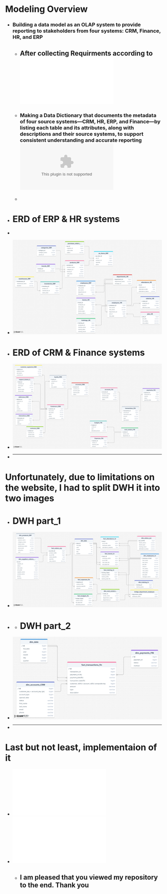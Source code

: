 # <div>**Modeling Overview**</div>
- ### **Building a data model as an OLAP system to provide reporting to stakeholders from four systems: CRM, Finance, HR, and ERP**
  - ## **After collecting Requirments according to** ![Open !!](req/req_sic.pdf)
  - ### **Making a Data Dictionary that documents the metadata of four source systems—CRM, HR, ERP, and Finance—by listing each table and its attributes, along with descriptions and their source systems, to support consistent understanding and accurate reporting** ![Download it !!](flatten_columns/SIC_ERD_systems.xlsx)
  - 
- # **ERD of ERP & HR systems**
- 
- ![System Architecture photo](images/ERD_HR.png)

- # **ERD of CRM & Finance systems**
- ![System Architecture photo](images/ERD_CRM_2.png)

- ________

 # **Unfortunately, due to limitations on the website, I had to split DWH it into two images**
  - # **DWH part_1**
  - ![System Architecture photo](images/dwh_hr.png)
  -  - # **DWH part_2**
  - ![System Architecture photo](images/dwh_crm.png)
  - ________
  
 # **Last but not least, implementaion of it**
- ![Open part_1 code](implementation/dwh1.sql)
- ![Open part_2 code](implementation/dwh2.sql)
  - ## **I am pleased that you viewed my repository to the end. Thank you**
